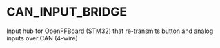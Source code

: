 # CAN_INPUT_BRIDGE
Input hub for OpenFFBoard (STM32) that re-transmits button and analog inputs over CAN (4-wire)
